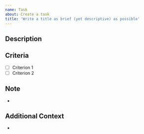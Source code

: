 ```yaml
---
name: Task
about: Create a task
title: 'Write a title as brief (yet descriptive) as possible'
---
```


## Description

<!-- Provide a detailed description of the task -->

## Criteria

- [ ] Criterion 1
- [ ] Criterion 2

## Note

<!-- Write any note or comment. You can share your thoughts or ideas. -->
<!-- Delete this section if not needed -->

-

## Additional Context

<!-- Customize the title of this section and add any context -->
<!-- Delete this section if not needed -->

-
